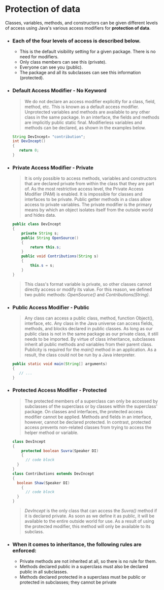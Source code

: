# Protection of data

Classes, variables, methods, and constructors can be given different levels of access using Java's various access modifiers for **protection of data**.

- ### **Each of the four levels of access is described below.**
    - This is the default visibility setting for a given package. There is no need for modifiers.
    - Only class members can see this (private).
    - Everyone can see you (public).
    - The package and all its subclasses can see this information (protected).
- ### **Default Access Modifier - No Keyword**

    > We do not declare an access modifier explicitly for a class, field, method, etc. This is known as a default access modifier. Unprotected variables and methods are available to any other class in the same package. In an interface, the fields and methods are implicitly public static final. Modifierless variables and methods can be declared, as shown in the examples below.

    ```java
    String DevIncept= "contribution";
    int DevIncept()
    {
       return 0;
    }
    ```

- ### **Private Access Modifier - Private**

    > It is only possible to access methods, variables and constructors that are declared private from within the class that they are part of. As the most restrictive access level, the Private Access Modifier (PAM) is enabled. It is impossible for classes and interfaces to be private. Public getter methods in a class allow access to private variables. The private modifier is the primary means by which an object isolates itself from the outside world and hides data.

    ```java
    public class DevIncept
    {
    	private String s;
    	public String OpenSource()
    	{
    		return this.s;
    	}
    	public void Contributions(String s)
    	{
    		this.s = s;
    	}
    }
    ```

    > This class's format variable is private, so other classes cannot directly access or modify its value. For this reason, we defined two public methods: *OpenSource()* and *Contributions(String)*.

- ### **Public Access Modifier - Public**

    > Any class can access a public class, method, function Object(), interface, etc. Any class in the Java universe can access fields, methods, and blocks declared in public classes. As long as our public class is not in the same package as our private class, it still needs to be imported. By virtue of class inheritance, subclasses inherit all public methods and variables from their parent class. Publicity is required for the *main()* method in an application. As a result, the class could not be run by a Java interpreter.

    ```java
    public static void main(String[] arguments)
    {
       // ...
    }
    ```

- ### **Protected Access Modifier - Protected**

    > The protected members of a superclass can only be accessed by subclasses of the superclass or by classes within the superclass' package. On classes and interfaces, the protected access modifier cannot be applied. Methods and fields in an interface, however, cannot be declared protected. In contrast, protected access prevents non-related classes from trying to access the helper method or variable.

    ```java
    class DevIncept
    {
    	protected boolean Suvra(Speaker DI)
    	{
          // code block
      }
    }
    class Contributions extends DevIncept
    {
      boolean Shaw(Speaker DI)
    	{
          // code block
      }
    }
    ```

    > *DevIncept* is the only class that can access the *Suvra()* method if it is declared private. As soon as we define it as public, it will be available to the entire outside world for use. As a result of using the protected modifier, this method will only be available to its subclass.

- ### **When it comes to inheritance, the following rules are enforced:**
    - Private methods are not inherited at all, so there is no rule for them.
    - Methods declared public in a superclass must also be declared public in all subclasses.
    - Methods declared protected in a superclass must be public or protected in subclasses; they cannot be private
